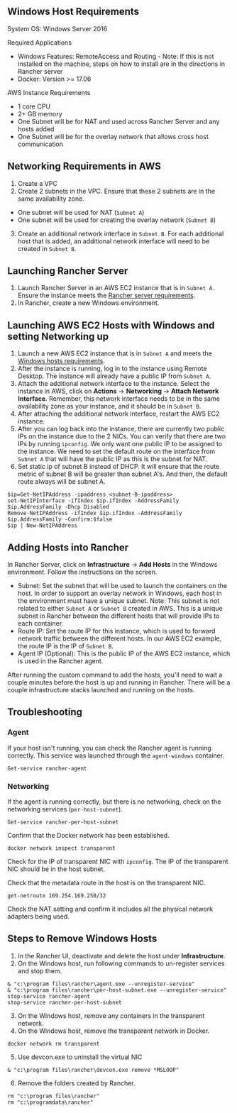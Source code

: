## Windows Host Requirements

System OS: Windows Server 2016

Required Applications
* Windows Features: RemoteAccess and Routing - Note: If this is not installed on the machine, steps on how to install are in the directions in Rancher server
* Docker: Version >= 17.06

AWS Instance Requirements
* 1 core CPU
* 2+ GB memory
* One Subnet will be for NAT and used across Rancher Server and any hosts added
* One Subnet will be for the overlay network that allows cross host communication 

## Networking Requirements in AWS

1. Create a VPC
2. Create 2 subnets in the VPC. Ensure that these 2 subnets are in the same availability zone.
  * One subnet will be used for NAT (`Subnet A`)
  * One subnet will be used for creating the overlay network (`Subnet B`)
3. Create an additional network interface in `Subnet B`. For each additional host that is added, an additional network interface will need to be created in `Subnet B`. 

## Launching Rancher Server

1. Launch Rancher Server in an AWS EC2 instance that is in `Subnet A`. Ensure the instance meets the [Rancher server requirements](http://rancher.com/docs/rancher/v1.6/en/installing-rancher/installing-server/#requirements). 
2. In Rancher, create a new Windows environment. 

## Launching AWS EC2 Hosts with Windows and setting Networking up

1. Launch a new AWS EC2 instance that is in `Subnet A` and meets the [Windows hosts requirements](#windows-hosts-requirements).
2. After the instance is running, log in to the instance using Remote Desktop. The instance will already have a public IP from `Subnet A`. 
3. Attach the additional network interface to the instance. Select the instance in AWS, click on **Actions** -> **Networking** -> **Attach Network Interface**. Remember, this network interface needs to be in the same availability zone as your instance, and it should be in `Subnet B`. 
4. After attaching the additional network interface, restart the AWS EC2 instance.
5. After you can log back into the instance, there are currently two public IPs on the instance due to the 2 NICs. You can verify that there are two IPs by running `ipconfig`. We only want one public IP to be assigned to the instance. We need to set the default route on the interface from `Subnet A` that will have the public IP as this is the subnet for NAT. 
6. Set static ip of subnet B instead of DHCP. It will ensure that the route metric of subnet B will be greater than subnet A's. And then, the default route always will be subnet A.

```
$ip=Get-NetIPAddress -ipaddress <subnet-B-ipaddress>
set-NetIPInterface -ifIndex $ip.ifIndex -AddressFamily $ip.AddressFamily -Dhcp Disabled
Remove-NetIPAddress -ifIndex $ip.ifIndex -AddressFamily $ip.AddressFamily -Confirm:$false
$ip | New-NetIPAddress
```

## Adding Hosts into Rancher

In Rancher Server, click on **Infrastructure** -> **Add Hosts** in the Windows environment. Follow the instructions on the screen. 

* Subnet: Set the subnet that will be used to launch the containers on the host. In order to support an overlay network in Windows, each host in the environment must have a unique subnet. Note: This subnet is not related to either `Subnet A` or `Subnet B` created in AWS. This is a unique subnet in Rancher between the different hosts that will provide IPs to each container. 
* Route IP: Set the route IP for this instance, which is used to forward network traffic between the different hosts. In our AWS EC2 example, the route IP is the IP of `Subnet B`. 
* Agent IP (Optional): This is the public IP of the AWS EC2 instance, which is used in the Rancher agent. 

After running the custom command to add the hosts, you'll need to wait a couple minutes before the host is up and running in Rancher. There will be a couple infrastructure stacks launched and running on the hosts.

## Troubleshooting

### Agent
If your host isn't running, you can check the Rancher agent is running correctly. This service was launched through the `agent-windows` container. 

```
Get-service rancher-agent
```

### Networking 

If the agent is running correctly, but there is no networking, check on the networking services (`per-host-subnet`).

```
Get-service rancher-per-host-subnet
```

Confirm that the Docker network has been established.
```
docker network inspect transparent
```

Check for the IP of transparent NIC with `ipconfig`. The IP of the transparent NIC should be in the host subnet.

Check that the metadata route in the host is on the transparent NIC. 

```
get-netroute 169.254.169.250/32
```

Check the NAT setting and confirm it includes all the physical network adapters being used. 

## Steps to Remove Windows Hosts

1. In the Rancher UI, deactivate and delete the host under **Infrastructure**.
2. On the Windows host, run following commands to un-register services and stop them.
```
& "c:\program files\rancher\agent.exe --unregister-service"
& "c:\program files\rancher\per-host-subnet.exe --unregister-service"
stop-service rancher-agent
stop-service rancher-per-host-subnet
```

3. On the Windows host, remove any containers in the transparent network.
4. On the Windows host, remove the transparent network in Docker. 
```
docker network rm transparent
```
5. Use devcon.exe to uninstall the virtual NIC 
```
& "c:\program files\rancher\devcon.exe remove *MSLOOP"
```

6. Remove the folders created by Rancher.
```
rm "c:\program files\rancher"
rm "c:\programdata\rancher"
```